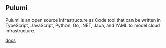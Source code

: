 ## Pulumi
Pulumi is an open source Infrastructure as Code tool that can be written in TypeScript, JavaScript, Python, Go, .NET, Java, and YAML to model cloud infrastructure.

[docs](https://www.pulumi.com/docs/)

